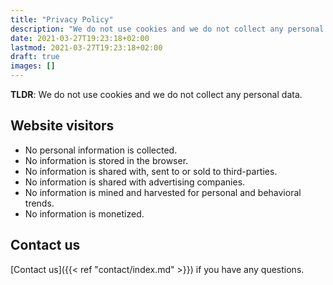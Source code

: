 ```yaml
---
title: "Privacy Policy"
description: "We do not use cookies and we do not collect any personal data."
date: 2021-03-27T19:23:18+02:00
lastmod: 2021-03-27T19:23:18+02:00
draft: true
images: []
---
```


__TLDR__: We do not use cookies and we do not collect any personal data.

## Website visitors

- No personal information is collected.
- No information is stored in the browser.
- No information is shared with, sent to or sold to third-parties.
- No information is shared with advertising companies.
- No information is mined and harvested for personal and behavioral trends.
- No information is monetized.

## Contact us

[Contact us]({{< ref "contact/index.md" >}}) if you have any questions.

